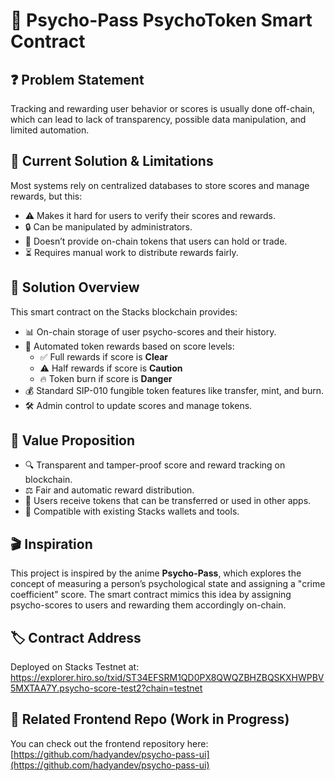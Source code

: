 # 🧠 Psycho-Pass PsychoToken Smart Contract

## ❓ Problem Statement

Tracking and rewarding user behavior or scores is usually done off-chain, which can lead to lack of transparency, possible data manipulation, and limited automation.

## 🔧 Current Solution & Limitations

Most systems rely on centralized databases to store scores and manage rewards, but this:

- ⚠️ Makes it hard for users to verify their scores and rewards.
- 🔒 Can be manipulated by administrators.
- 💸 Doesn’t provide on-chain tokens that users can hold or trade.
- ⏳ Requires manual work to distribute rewards fairly.

## 🚀 Solution Overview

This smart contract on the Stacks blockchain provides:

- 📊 On-chain storage of user psycho-scores and their history.
- 🎁 Automated token rewards based on score levels:
  - ✅ Full rewards if score is **Clear**
  - ⚠️ Half rewards if score is **Caution**
  - 🔥 Token burn if score is **Danger**
- 💰 Standard SIP-010 fungible token features like transfer, mint, and burn.
- 🛠️ Admin control to update scores and manage tokens.

## 🌟 Value Proposition

- 🔍 Transparent and tamper-proof score and reward tracking on blockchain.
- ⚖️ Fair and automatic reward distribution.
- 🎫 Users receive tokens that can be transferred or used in other apps.
- 🔗 Compatible with existing Stacks wallets and tools.

## 🎬 Inspiration

This project is inspired by the anime **Psycho-Pass**, which explores the concept of measuring a person’s psychological state and assigning a "crime coefficient" score. The smart contract mimics this idea by assigning psycho-scores to users and rewarding them accordingly on-chain.

## 🏷️ Contract Address

Deployed on Stacks Testnet at: https://explorer.hiro.so/txid/ST34EFSRM1QD0PX8QWQZBHZBQSKXHWPBV5MXTAA7Y.psycho-score-test2?chain=testnet

## 🔗 Related Frontend Repo (Work in Progress)

You can check out the frontend repository here:
[https://github.com/hadyandev/psycho-pass-ui](https://github.com/hadyandev/psycho-pass-ui)

